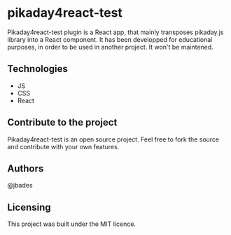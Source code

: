 # pikaday4react-test
Pikaday4react-test plugin is a React app, that mainly transposes pikaday.js library into a React component. It has been developped for educational purposes, in order to be used in another project. It won't be maintened.

## Technologies
- JS
- CSS 
- React

## Contribute to the project

Pikaday4react-test is an open source project. Feel free to fork the source and contribute with your own features.

## Authors

@jbades

## Licensing

This project was built under the MIT licence.